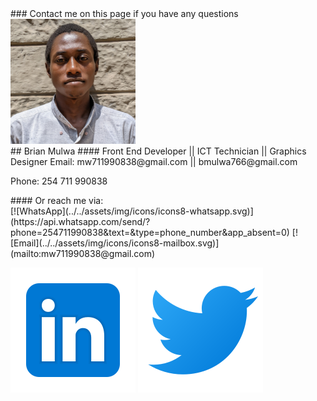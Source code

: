 
<div class="d-flex justify-content-center">
<md-block>
### Contact me on this page if you have any questions
</md-block>
</div>

<div class="d-flex justify-content-center">
  <div class="row d-block d-md-flex">
  <div class="col d-flex justify-content-center">
  <img src="../../assets/img/profile_image.jpg" width="200px"  height="200px" class="rounded-circle">
  </div>
  <div class="col d-flex justify-content-center mt-2">
  <md-block>
  ## Brian Mulwa
  #### Front End Developer || ICT Technician || Graphics Designer
  Email: mw711990838@gmail.com || bmulwa766@gmail.com

  Phone: 254 711 990838
  </md-block>
  </div>
  </div>
</div>

<div class="d-flex justify-content-center">
<md-block>
#### Or reach me via:
</md-block>
</div>

<div class="d-flex justify-content-center">
<md-block>
[![WhatsApp](../../assets/img/icons/icons8-whatsapp.svg)](https://api.whatsapp.com/send/?phone=254711990838&text=&type=phone_number&app_absent=0)
[![Email](../../assets/img/icons/icons8-mailbox.svg)](mailto:mw711990838@gmail.com)

[![LinkedIn](../../assets/img/icons/icons8-linkedin.svg)](https://linkedin.com/in/brian-mulwa-a700661a1/) [![Twitter](../../assets/img/icons/icons8-twitter.svg)](https://twitter.com/@marcobrayan4)
</md-block>
</div>